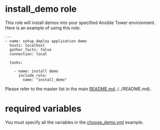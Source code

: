 # install_demo role

This role will install demos into your specified Ansible Tower environment.  Here is an example of using this role:

```
---
- name: setup deploy application demo
  hosts: localhost
  gather_facts: false
  connection: local

  tasks:

    - name: install demo
      include_role:
        name: "install_demo"
```

Please refer to the master list in the main [README.md]()../../README.md).

# required variables

You must specify all the variables in the [choose_demo.yml](../../choose_demo.yml) example.
